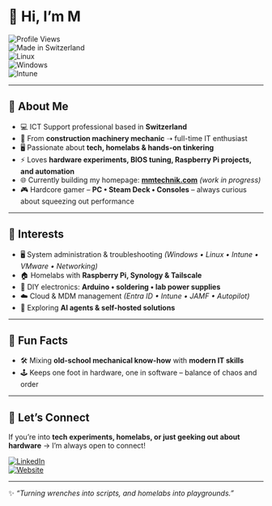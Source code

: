 # 👋 Hi, I’m M  

![Profile Views](https://komarev.com/ghpvc/?username=mmtechnik&color=blue&style=flat-square)  
![Made in Switzerland](https://img.shields.io/badge/Made%20in-Switzerland-red?style=flat-square&logo=swiss)  
![Linux](https://img.shields.io/badge/Linux-Geek-333?style=flat-square&logo=linux)  
![Windows](https://img.shields.io/badge/Windows-Admin-blue?style=flat-square&logo=windows)  
![Intune](https://img.shields.io/badge/MDM-Intune-0078D4?style=flat-square&logo=microsoft-intune)  

---

## 🚀 About Me  
- 💻 ICT Support professional based in **Switzerland**  
- 🔧 From **construction machinery mechanic** ➝ full-time IT enthusiast  
- 🖥️ Passionate about **tech, homelabs & hands-on tinkering**  
- ⚡ Loves **hardware experiments, BIOS tuning, Raspberry Pi projects, and automation**  
- 🌐 Currently building my homepage: [**mmtechnik.com**](http://mmtechnik.com) _(work in progress)_  
- 🎮 Hardcore gamer – **PC • Steam Deck • Consoles** – always curious about squeezing out performance  

---

## 🧩 Interests  
- 🖥️ System administration & troubleshooting _(Windows • Linux • Intune • VMware • Networking)_  
- 🏠 Homelabs with **Raspberry Pi, Synology & Tailscale**  
- 🔬 DIY electronics: **Arduino • soldering • lab power supplies**  
- ☁️ Cloud & MDM management _(Entra ID • Intune • JAMF • Autopilot)_  
- 🤖 Exploring **AI agents & self-hosted solutions**  

---

## 🎉 Fun Facts  
- 🛠️ Mixing **old-school mechanical know-how** with **modern IT skills**  
- 🕹️ Keeps one foot in hardware, one in software – balance of chaos and order  

---

## 🤝 Let’s Connect  
If you’re into **tech experiments, homelabs, or just geeking out about hardware** → I’m always open to connect!  

[![LinkedIn](https://img.shields.io/badge/LinkedIn-Profile-blue?style=for-the-badge&logo=linkedin)](https://linkedin.com)  
[![Website](https://img.shields.io/badge/Website-mmtechnik.com-333?style=for-the-badge&logo=google-chrome)](http://mmtechnik.com)  

---
✨ _“Turning wrenches into scripts, and homelabs into playgrounds.”_  
